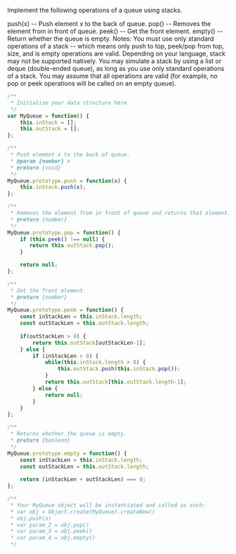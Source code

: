 Implement the following operations of a queue using stacks.

push(x) -- Push element x to the back of queue.
pop() -- Removes the element from in front of queue.
peek() -- Get the front element.
empty() -- Return whether the queue is empty.
Notes:
You must use only standard operations of a stack -- which means only push to top, peek/pop from top, size, and is empty operations are valid.
Depending on your language, stack may not be supported natively. You may simulate a stack by using a list or deque (double-ended queue), as long as you use only standard operations of a stack.
You may assume that all operations are valid (for example, no pop or peek operations will be called on an empty queue).

```js
/**
 * Initialize your data structure here.
 */
var MyQueue = function() {
    this.inStack = [];
    this.outStack = [];
};

/**
 * Push element x to the back of queue. 
 * @param {number} x
 * @return {void}
 */
MyQueue.prototype.push = function(x) {
    this.inStack.push(x);
};

/**
 * Removes the element from in front of queue and returns that element.
 * @return {number}
 */
MyQueue.prototype.pop = function() {
    if (this.peek() !== null) {
       return this.outStack.pop();
    }

    return null;
};

/**
 * Get the front element.
 * @return {number}
 */
MyQueue.prototype.peek = function() {
    const inStackLen = this.inStack.length;
    const outStackLen = this.outStack.length;
    
    if(outStackLen > 0) {
        return this.outStack[outStackLen-1];
    } else {
        if (inStackLen > 0) {
            while(this.inStack.length > 0) {
                this.outStack.push(this.inStack.pop());
            }
            return this.outStack[this.outStack.length-1];
        } else {
            return null;
        }
    }
};

/**
 * Returns whether the queue is empty.
 * @return {boolean}
 */
MyQueue.prototype.empty = function() {
    const inStackLen = this.inStack.length;
    const outStackLen = this.outStack.length;
    
    return (inStackLen + outStackLen) === 0;
};

/** 
 * Your MyQueue object will be instantiated and called as such:
 * var obj = Object.create(MyQueue).createNew()
 * obj.push(x)
 * var param_2 = obj.pop()
 * var param_3 = obj.peek()
 * var param_4 = obj.empty()
 */
 ```